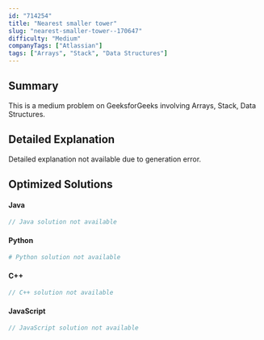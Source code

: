 ```yaml
---
id: "714254"
title: "Nearest smaller tower"
slug: "nearest-smaller-tower--170647"
difficulty: "Medium"
companyTags: ["Atlassian"]
tags: ["Arrays", "Stack", "Data Structures"]
---
```


## Summary

This is a medium problem on GeeksforGeeks involving Arrays, Stack, Data Structures.

## Detailed Explanation

Detailed explanation not available due to generation error.

## Optimized Solutions

#### Java
```java
// Java solution not available
```

#### Python
```python
# Python solution not available
```

#### C++
```cpp
// C++ solution not available
```

#### JavaScript
```javascript
// JavaScript solution not available
```